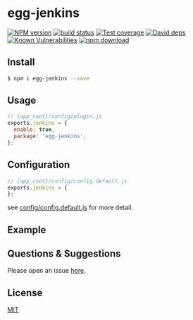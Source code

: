 # egg-jenkins

[![NPM version][npm-image]][npm-url]
[![build status][travis-image]][travis-url]
[![Test coverage][codecov-image]][codecov-url]
[![David deps][david-image]][david-url]
[![Known Vulnerabilities][snyk-image]][snyk-url]
[![npm download][download-image]][download-url]

[npm-image]: https://img.shields.io/npm/v/egg-jenkins.svg?style=flat-square
[npm-url]: https://npmjs.org/package/egg-jenkins
[travis-image]: https://img.shields.io/travis/eggjs/egg-jenkins.svg?style=flat-square
[travis-url]: https://travis-ci.org/eggjs/egg-jenkins
[codecov-image]: https://img.shields.io/codecov/c/github/eggjs/egg-jenkins.svg?style=flat-square
[codecov-url]: https://codecov.io/github/eggjs/egg-jenkins?branch=master
[david-image]: https://img.shields.io/david/eggjs/egg-jenkins.svg?style=flat-square
[david-url]: https://david-dm.org/eggjs/egg-jenkins
[snyk-image]: https://snyk.io/test/npm/egg-jenkins/badge.svg?style=flat-square
[snyk-url]: https://snyk.io/test/npm/egg-jenkins
[download-image]: https://img.shields.io/npm/dm/egg-jenkins.svg?style=flat-square
[download-url]: https://npmjs.org/package/egg-jenkins

<!--
Description here.
-->

## Install

```bash
$ npm i egg-jenkins --save
```

## Usage

```js
// {app_root}/config/plugin.js
exports.jenkins = {
  enable: true,
  package: 'egg-jenkins',
};
```

## Configuration

```js
// {app_root}/config/config.default.js
exports.jenkins = {
};
```

see [config/config.default.js](config/config.default.js) for more detail.

## Example

<!-- example here -->

## Questions & Suggestions

Please open an issue [here](https://github.com/eggjs/egg/issues).

## License

[MIT](LICENSE)
